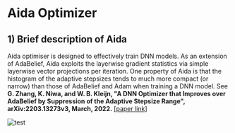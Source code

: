# Aida Optimizer
## 1) Brief description of Aida
Aida optimiser is designed to effectively train DNN models. As an extension of AdaBelief, Aida exploits the layerwise gradient statistics via simple layerwise vector projections per iteration.  One property of Aida is that the histogram of the adaptive stepsizes tends to much more compact (or narrow) than those of AdaBelief and Adam when training a DNN model. See __G. Zhang, K. Niwa, and W. B. Kleijn, "A DNN Optimizer that Improves over AdaBelief by Suppression of the Adaptive Stepsize Range", arXiv:2203.13273v3, March, 2022.__ [[paper link]](https://arxiv.org/abs/2203.13273) 

![test](https://github.com/guoqiang-zhang-x/Aida-Optimizer/tree/main/imgs/Aida_3stage_overall_mean.png)


